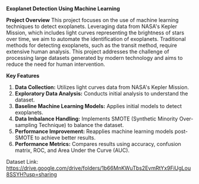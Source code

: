 **Exoplanet Detection Using Machine Learning**

**Project Overview**
This project focuses on the use of machine learning techniques to detect exoplanets. Leveraging data from NASA's Kepler Mission, which includes light curves representing the brightness of stars over time, we aim to automate the identification of exoplanets. Traditional methods for detecting exoplanets, such as the transit method, require extensive human analysis. This project addresses the challenge of processing large datasets generated by modern technology and aims to reduce the need for human intervention.

**Key Features**
1. **Data Collection:** Utilizes light curves data from NASA's Kepler Mission.
2. **Exploratory Data Analysis:** Conducts initial analysis to understand the dataset.
3. **Baseline Machine Learning Models:** Applies initial models to detect exoplanets.
4. **Data Imbalance Handling:** Implements SMOTE (Synthetic Minority Over-sampling Technique) to balance the dataset.
5. **Performance Improvement:** Reapplies machine learning models post-SMOTE to achieve better results.
6. **Performance Metrics:** Compares results using accuracy, confusion matrix, ROC, and Area Under the Curve (AUC).

Dataset Link: https://drive.google.com/drive/folders/1b66MnKWuTbs2EvmRtYx9FiUgLou8SSYH?usp=sharing
